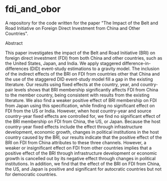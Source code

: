 # fdi_and_obor
A repository for the code written for the paper "The Impact of the Belt and Road Initiative on Foreign Direct Investment from China and Other Countries". 

Abstract

This paper investigates the impact of the Belt and Road Initiative (BRI) on foreign direct investment (FDI) from both China and other countries, such as the United States, Japan, and India. We apply staggered difference-in-differences (DID) event-study estimations to a gravity model. The inclusion of the indirect effects of the BRI on FDI from countries other that China and the use of the staggered DID event-study model fill a gap in the existing literature. Our results using fixed effects at the country, year, and country-pair levels shows that BRI membership significantly affects FDI from China to the member country, being consistent with results from the existing literature. We also find a weaker positive effect of BRI membership on FDI from Japan using this specification, while finding no significant effect on FDI from the US or India. However, when host country-year and source country-year fixed effects are controlled for, we find no significant effect of the BRI membership on FDI from China, the US, or Japan. Because the host country-year fixed effects include the effect through infrastructure development, economic growth, changes in political institutions in the host country caused by the BRI, our results indicate that the positive effect of the BRI on FDI from China attributes to these three channels. However, a weaker or insignificant effect on FDI from other countries implies that a positive effect of the BRI through infrastructure development or economic growth is cancelled out by its negative effect through changes in political institutions. In addition, we find that the effect of the BRI on FDI from China, the US, and Japan is positive and significant for autocratic countries but not for democratic countries.
